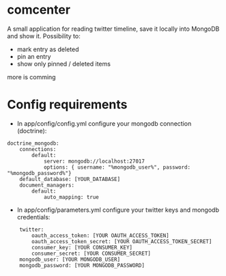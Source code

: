# comcenter

A small application for reading twitter timeline, save it locally into MongoDB and show it.
Possibility to:
* mark entry as deleted
* pin an entry
* show only pinned / deleted items

more is comming

# Config requirements
* In app/config/config.yml configure your mongodb connection (doctrine):
```
doctrine_mongodb:
    connections:
        default:
            server: mongodb://localhost:27017
            options: { username: "%mongodb_user%", password: "%mongodb_password%"} 
    default_database: [YOUR_DATABASE]
    document_managers:
        default:
            auto_mapping: true
```

* In app/config/parameters.yml configure your twitter keys and mongodb credentials:
```
    twitter:
        oauth_access_token: [YOUR OAUTH_ACCESS_TOKEN]
        oauth_access_token_secret: [YOUR OAUTH_ACCESS_TOKEN_SECRET]
        consumer_key: [YOUR CONSUMER_KEY]
        consumer_secret: [YOUR CONSUMER_SECRET]
    mongodb_user: [YOUR MONGODB_USER]
    mongodb_password: [YOUR MONGODB_PASSWORD]
```
